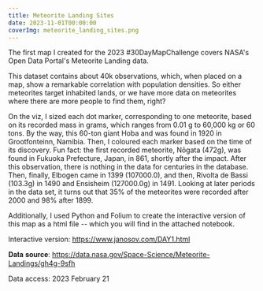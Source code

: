 ```yaml
---
title: Meteorite Landing Sites
date: 2023-11-01T00:00:00
coverImg: meteorite_landing_sites.png
---
```

The first map I created for the 2023 #30DayMapChallenge covers NASA's Open Data Portal's Meteorite Landing data.

<!--more-->


This dataset contains about 40k observations, which, when placed on a map, show a remarkable correlation with population densities. So either meteorites target inhabited lands, or we have more data on meteorites where there are more people to find them, right?

On the viz, I sized each dot marker, corresponding to one meteorite, based on its recorded mass in grams, which ranges from 0.01 g to 60,000 kg or 60 tons. By the way, this 60-ton giant Hoba and was found in 1920 in Grootfonteinn, Namibia. Then, I coloured each marker based on the time of its discovery. Fun fact: the first recorded meteorite, Nōgata (472g), was found in Fukuoka Prefecture, Japan, in 861, shortly after the impact. After this observation, there is nothing in the data for centuries in the database. Then, finally, Elbogen came in 1399 (107000.0), and then, Rivolta de Bassi (103.3g) in 1490 and Ensisheim (127000.0g) in 1491. Looking at later periods in the data set, it turns out that 35% of the meteorites were recorded after 2000 and 98% after 1899.

Additionally, I used Python and Folium to create the interactive version of this map as a html file -- which you will find in the attached notebook.

Interactive version: https://www.janosov.com/DAY1.html

𝐃𝐚𝐭𝐚 𝐬𝐨𝐮𝐫𝐜𝐞: https://data.nasa.gov/Space-Science/Meteorite-Landings/gh4g-9sfh

Data access: 2023 February 21


